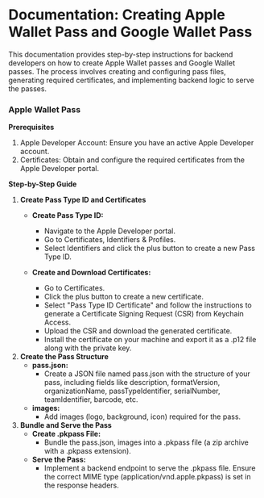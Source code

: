 # Documentation: Creating Apple Wallet Pass and Google Wallet Pass
This documentation provides step-by-step instructions for backend developers on how to create Apple Wallet passes and Google Wallet passes. The process involves creating and configuring pass files, generating required certificates, and implementing backend logic to serve the passes.

### Apple Wallet Pass
**Prerequisites**
1. Apple Developer Account: Ensure you have an active Apple Developer account.
2. Certificates: Obtain and configure the required certificates from the Apple Developer portal.

**Step-by-Step Guide**
1. **Create Pass Type ID and Certificates**
    * **Create Pass Type ID:**
      * Navigate to the Apple Developer portal.
      * Go to Certificates, Identifiers & Profiles.
      * Select Identifiers and click the plus button to create a new Pass Type ID.
        
    * **Create and Download Certificates:**
      * Go to Certificates.
      * Click the plus button to create a new certificate.
      * Select "Pass Type ID Certificate" and follow the instructions to generate a Certificate Signing Request (CSR) from Keychain Access.
      * Upload the CSR and download the generated certificate.
      * Install the certificate on your machine and export it as a .p12 file along with the private key.
2. **Create the Pass Structure**
    * **pass.json:**
      * Create a JSON file named pass.json with the structure of your pass, including fields like description, formatVersion, organizationName, passTypeIdentifier, serialNumber, teamIdentifier, barcode, etc.
    * **images:**
      * Add images (logo, background, icon) required for the pass.
3. **Bundle and Serve the Pass**
    * **Create .pkpass File:**
      * Bundle the pass.json, images into a .pkpass file (a zip archive with a .pkpass extension).
    * **Serve the Pass:**
      * Implement a backend endpoint to serve the .pkpass file. Ensure the correct MIME type (application/vnd.apple.pkpass) is set in the response headers.
